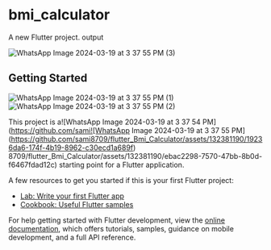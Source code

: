 # bmi_calculator

A new Flutter project.
output

![WhatsApp Image 2024-03-19 at 3 37 55 PM (3)](https://github.com/sami8709/flutter_Bmi_Calculator/assets/132381190/c82c7126-cf6c-4ec2-a6ab-dda48e034cb8)

## Getting Started
![WhatsApp Image 2024-03-19 at 3 37 55 PM (1)](https://github.com/sami8709/flutter_Bmi_Calculator/assets/132381190/2e0bcd1c-d176-4cad-bbe2-8031e698b893)
![WhatsApp Image 2024-03-19 at 3 37 55 PM (2)](https://github.com/sami8709/flutter_Bmi_Calculator/assets/132381190/3c293e6c-7e42-43b3-8cca-5614e21ba4fa)

This project is a![WhatsApp Image 2024-03-19 at 3 37 54 PM](https://github.com/sami![WhatsApp Image 2024-03-19 at 3 37 55 PM](https://github.com/sami8709/flutter_Bmi_Calculator/assets/132381190/19236da6-174f-4b19-8962-c30ecd1a689f)
8709/flutter_Bmi_Calculator/assets/132381190/ebac2298-7570-47bb-8b0d-f6467fdad12c)
 starting point for a Flutter application.

A few resources to get you started if this is your first Flutter project:

- [Lab: Write your first Flutter app](https://docs.flutter.dev/get-started/codelab)
- [Cookbook: Useful Flutter samples](https://docs.flutter.dev/cookbook)

For help getting started with Flutter development, view the
[online documentation](https://docs.flutter.dev/), which offers tutorials,
samples, guidance on mobile development, and a full API reference.
